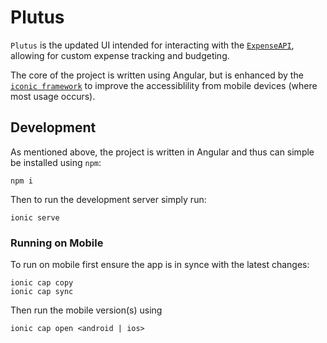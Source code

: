 # Plutus

`Plutus` is the updated UI intended for interacting with the [`ExpenseAPI`](https://gitlab.internal.oasis.com/gitlab-instance-8c9d9f19/expenseapp), allowing for custom expense tracking and budgeting. 

The core of the project is written using Angular, but is enhanced by the [`iconic framework`](https://ionicframework.com/) to improve the accessiblility from mobile devices (where most usage occurs).


## Development

As mentioned above, the project is written in Angular and thus can simple be installed using `npm`:

```script
npm i
```

Then to run the development server simply run:

```script
ionic serve
```


### Running on Mobile

To run on mobile first ensure the app is in synce with the latest changes:

```script
ionic cap copy
ionic cap sync
```

Then run the mobile version(s) using


```script
ionic cap open <android | ios>
```
